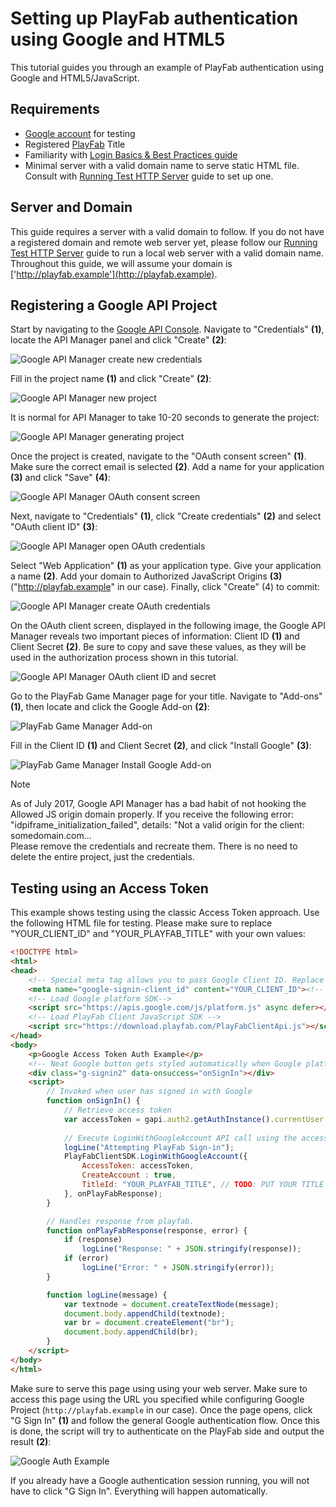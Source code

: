 # Setting up PlayFab authentication using Google and HTML5

This tutorial guides you through an example of PlayFab authentication using Google and HTML5/JavaScript.

## Requirements

- [Google account](https://google.com/) for testing
- Registered [PlayFab](https://playfab.com/) Title
- Familiarity with [Login Basics & Best Practices guide](https://api.playfab.com/docs/tutorials/landing-players/best-login)
- Minimal server with a valid domain name to serve static HTML file. Consult with [Running Test HTTP Server](https://api.playfab.com/docs/tutorials/http-server) guide to set up one.

## Server and Domain

This guide requires a server with a valid domain to follow. If you do not have a registered domain and remote web server yet, please follow our [Running Test HTTP Server](https://api.playfab.com/docs/tutorials/http-server) guide to run a local web server with a valid domain name. Throughout this guide, we will assume your domain is ['http://playfab.example'](http://playfab.example).

## Registering a Google API Project

Start by navigating to the [Google API Console](https://console.developers.google.com/). Navigate to "Credentials" **(1)**, locate the API Manager panel and click "Create" **(2)**:

![Google API Manager create new credentials](media/tutorials/google-html5/create-new-credentials.png)  

Fill in the project name **(1)** and click "Create" **(2)**:

![Google API Manager new project](media/tutorials/google-html5/create-new-project.png)  

It is normal for API Manager to take 10-20 seconds to generate the project:

![Google API Manager generating project](media/tutorials/google-html5/generating-project.png)  

Once the project is created, navigate to the "OAuth consent screen" **(1)**. Make sure the correct email is selected **(2)**. Add a name for your application **(3)** and click "Save" **(4)**:

![Google API Manager OAuth consent screen](media/tutorials/google-html5/oauth-consent-screen.png)  

Next, navigate to "Credentials" **(1)**, click "Create credentials" **(2)** and select "OAuth client ID" **(3)**:

![Google API Manager open OAuth credentials](media/tutorials/google-html5/open-oauth-credentials.png)  

Select "Web Application" **(1)** as your application type. Give your application a name **(2)**. Add your domain to Authorized JavaScript Origins **(3)** ("http://playfab.example" in our case). Finally, click "Create" (4) to commit:

![Google API Manager create OAuth credentials](media/tutorials/google-html5/create-oauth-credentials.png)  

On the OAuth client screen, displayed in the following image, the Google API Manager reveals two important pieces of information: Client ID **(1)** and Client Secret **(2)**. Be sure to copy and save these values, as they will be used in the authorization process shown in this tutorial.

![Google API Manager OAuth client ID and secret](media/tutorials/google-html5/oauth-client-credentials.png)  

Go to the PlayFab Game Manager page for your title. Navigate to "Add-ons" **(1)**, then locate and click the Google Add-on **(2)**:

![PlayFab Game Manager Add-on](media/tutorials/google-html5/open-google-add-on.png)  

Fill in the Client ID **(1)** and Client Secret **(2)**, and click "Install Google" **(3)**:

![PlayFab Game Manager Install Google Add-on](media/tutorials/google-html5/install-google-add-on.png)  

> [!NOTE]
> As of July 2017, Google API Manager has a bad habit of not hooking the Allowed JS origin domain properly. If you receive the following error:  
> "idpiframe_initialization_failed", details: "Not a valid origin for the client: somedomain.com...  
> Please remove the credentials and recreate them. There is no need to delete the entire project, just the credentials.

## Testing using an Access Token

This example shows testing using the classic Access Token approach. Use the following HTML file for testing. Please make sure to replace "YOUR_CLIENT_ID" and "YOUR_PLAYFAB_TITLE" with your own values:

```html
<!DOCTYPE html>
<html>
<head>
    <!-- Special meta tag allows you to pass Google Client ID. Replace the content attribute value with your own Client Id -->
    <meta name="google-signin-client_id" content="YOUR_CLIENT_ID"><!-- // TODO: PUT YOUR GOOGLE CLIENT_ID HERE! -->
    <!-- Load Google platform SDK-->
    <script src="https://apis.google.com/js/platform.js" async defer></script>
    <!-- Load PlayFab Client JavaScript SDK -->
    <script src="https://download.playfab.com/PlayFabClientApi.js"></script>
</head>
<body>
    <p>Google Access Token Auth Example</p>
    <!-- Neat Google button gets styled automatically when Google platform SDK is loaded -->
    <div class="g-signin2" data-onsuccess="onSignIn"></div>
    <script>
        // Invoked when user has signed in with Google
        function onSignIn() {
            // Retrieve access token
            var accessToken = gapi.auth2.getAuthInstance().currentUser.get().getAuthResponse(true).access_token;
            
            // Execute LoginWithGoogleAccount API call using the access token. Please replace TitleID with your own.
            logLine("Attempting PlayFab Sign-in");
            PlayFabClientSDK.LoginWithGoogleAccount({
                AccessToken: accessToken,
                CreateAccount : true,            
                TitleId: "YOUR_PLAYFAB_TITLE", // TODO: PUT YOUR TITLE ID HERE!
            }, onPlayFabResponse);
        }

        // Handles response from playfab.
        function onPlayFabResponse(response, error) {
            if (response)
                logLine("Response: " + JSON.stringify(response));
            if (error)
                logLine("Error: " + JSON.stringify(error));
        }

        function logLine(message) {
            var textnode = document.createTextNode(message);
            document.body.appendChild(textnode);
            var br = document.createElement("br");
            document.body.appendChild(br);
        }
    </script>
</body>
</html>
```

Make sure to serve this page using using your web server. Make sure to access this page using the URL you specified while configuring Google Project (`http://playfab.example` in our case). Once the page opens, click "G Sign In" **(1)** and follow the general Google authentication flow. Once this is done, the script will try to authenticate on the  PlayFab side and output the result **(2)**:

![Google Auth Example](media/tutorials/google-html5/google-auth-example.png)  

If you already have a Google authentication session running, you will not have to click "G Sign In". Everything will happen automatically.